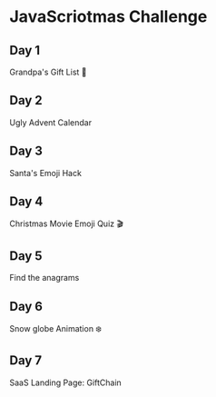 # JavaScriotmas Challenge

## Day 1

Grandpa's Gift List 🎅

## Day 2

Ugly Advent Calendar

## Day 3

Santa's Emoji Hack

## Day 4

Christmas Movie Emoji Quiz 🎬

## Day 5

Find the anagrams

## Day 6

Snow globe Animation ❄️

## Day 7

SaaS Landing Page: GiftChain